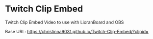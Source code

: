 # Twitch Clip Embed
Twitch Clip Embed Video to use with LioranBoard and OBS 

Base URL: https://christinna9031.github.io/Twitch-Clip-Embed/?clipid=<CLIP ID> 
